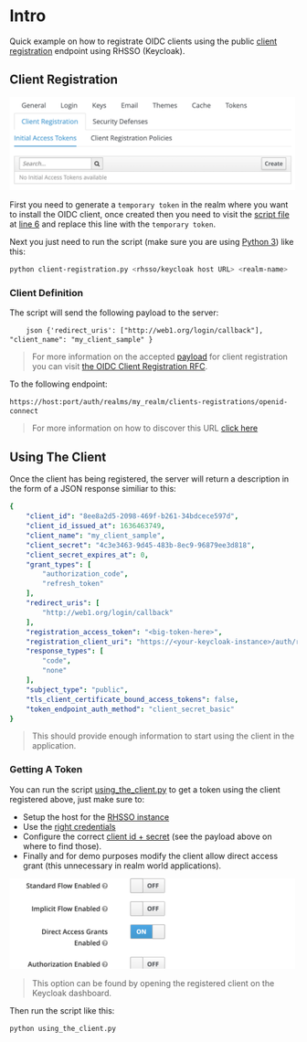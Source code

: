 # Intro 

Quick example on how to registrate OIDC clients using the public [client registration](https://openid.net/specs/openid-connect-registration-1_0.html) endpoint using RHSSO (Keycloak). 

## Client Registration 


<img src="https://github.com/cesarvr/openid-cli-registration-example/blob/main/help2.png?raw=true" alt="drawing" width="500"/>

First you need to generate a ``temporary token`` in the realm where you want to install the OIDC client, once created then you need to visit the [script file](https://github.com/cesarvr/openid-cli-registration-example/blob/main/client-registration.py) at [line 6](https://github.com/cesarvr/openid-cli-registration-example/blob/main/client-registration.py#L6) and replace this line with the ``temporary token``.

Next you just need to run the script (make sure you are using [Python 3](https://www.python.org/downloads/)) like this: 

```sh
python client-registration.py <rhsso/keycloak host URL> <realm-name> 
``` 

### Client Definition 

The script will send the following payload to the server: 
```
    json {'redirect_uris': ["http://web1.org/login/callback"], "client_name": "my_client_sample" } 
```

> For more information on the accepted [payload](https://github.com/cesarvr/openid-cli-registration-example/blob/main/client-registration.py#L39) for client registration you can visit [the OIDC Client Registration RFC](https://openid.net/specs/openid-connect-registration-1_0.html#rfc.section.2). 


To the following endpoint: 

```
https://host:port/auth/realms/my_realm/clients-registrations/openid-connect
```

> For more information on how to discover this URL [click here](https://openid.net/specs/openid-connect-discovery-1_0.html#WellKnownRegistry)




## Using The Client

Once the client has being registered, the server will return a description in the form of a JSON response similiar to this: 

```yaml
{
    "client_id": "8ee8a2d5-2098-469f-b261-34bdcece597d",
    "client_id_issued_at": 1636463749,
    "client_name": "my_client_sample",
    "client_secret": "4c3e3463-9d45-483b-8ec9-96879ee3d818",
    "client_secret_expires_at": 0,
    "grant_types": [
        "authorization_code",
        "refresh_token"
    ],
    "redirect_uris": [
        "http://web1.org/login/callback"
    ],
    "registration_access_token": "<big-token-here>",
    "registration_client_uri": "https://<your-keycloak-instance>/auth/realms/your_realm/clients-registrations/openid-connect/8ee8a2d5-2098-469f-b261-34bdcece597d",
    "response_types": [
        "code",
        "none"
    ],
    "subject_type": "public",
    "tls_client_certificate_bound_access_tokens": false,
    "token_endpoint_auth_method": "client_secret_basic"
}
```

> This should provide enough information to start using the client in the application.

### Getting A Token
You can run the script [using_the_client.py](https://github.com/cesarvr/openid-cli-registration-example/blob/main/using_the_client.py#L59) to get a token using the client registered above, just make sure to:
- Setup the host for the [RHSSO instance](https://github.com/cesarvr/openid-cli-registration-example/blob/main/using_the_client.py#L6)
- Use the [right credentials](https://github.com/cesarvr/openid-cli-registration-example/blob/main/using_the_client.py#L28-L34)
- Configure the correct [client id + secret](https://github.com/cesarvr/openid-cli-registration-example/blob/main/using_the_client.py#L59) (see the payload above on where to find those).  
- Finally and for demo purposes modify the client allow direct access grant (this unnecessary in realm world applications).  

<img src="https://github.com/cesarvr/openid-cli-registration-example/blob/main/help.png?raw=true" alt="drawing" width="500"/>

> This option can be found by opening the registered client on the Keycloak dashboard. 


Then run the script like this: 

```sh
python using_the_client.py
```



